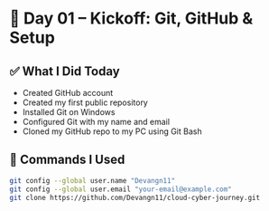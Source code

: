 # 🌟 Day 01 – Kickoff: Git, GitHub & Setup

## ✅ What I Did Today
- Created GitHub account
- Created my first public repository
- Installed Git on Windows
- Configured Git with my name and email
- Cloned my GitHub repo to my PC using Git Bash

## 🧠 Commands I Used
```bash
git config --global user.name "Devangn11"
git config --global user.email "your-email@example.com"
git clone https://github.com/Devangn11/cloud-cyber-journey.git
